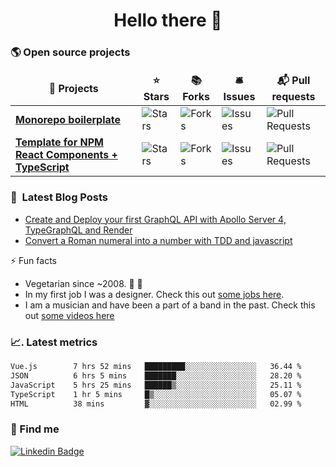 <h1 align="center">Hello there 🤘</h1>

### 🌎  Open source projects

<table>
  <thead align="center">
    <tr border: none;>
      <td><b>🎁 Projects</b></td>
      <td><b>⭐ Stars</b></td>
      <td><b>📚 Forks</b></td>
      <td><b>🛎 Issues</b></td>
      <td><b>📬 Pull requests</b></td>
    </tr>
  </thead>
  <tbody>
    <tr>
      <td><a href="https://github.com/emunhoz/monorepo-boilerplate"><b>Monorepo boilerplate</b></a></td>
      <td><img alt="Stars" src="https://img.shields.io/github/stars/emunhoz/monorepo-boilerplate?style=flat-square&labelColor=343b41"/></td>
      <td><img alt="Forks" src="https://img.shields.io/github/forks/emunhoz/monorepo-boilerplate?style=flat-square&labelColor=343b41"/></td>
      <td><img alt="Issues" src="https://img.shields.io/github/issues/emunhoz/monorepo-boilerplate?style=flat-square&labelColor=343b41"/></td>
      <td><img alt="Pull Requests" src="https://img.shields.io/github/issues-pr/emunhoz/monorepo-boilerplate?style=flat-square&labelColor=343b41"/></td>
    </tr>
	  <tr>
      <td><a href="https://github.com/emunhoz/npm-react-module"><b>Template for NPM React Components + TypeScript</b></a></td>
      <td><img alt="Stars" src="https://img.shields.io/github/stars/emunhoz/npm-react-module?style=flat-square&labelColor=343b41"/></td>
      <td><img alt="Forks" src="https://img.shields.io/github/forks/emunhoz/npm-react-module?style=flat-square&labelColor=343b41"/></td>
      <td><img alt="Issues" src="https://img.shields.io/github/issues/emunhoz/npm-react-module?style=flat-square&labelColor=343b41"/></td>
      <td><img alt="Pull Requests" src="https://img.shields.io/github/issues-pr/emunhoz/npm-react-module?style=flat-square&labelColor=343b41"/></td>
    </tr>
  </tbody>
</table>


### 📕 &nbsp;Latest Blog Posts

<!-- BLOG:START -->
- [Create and Deploy your first GraphQL API with Apollo Server 4, TypeGraphQL and Render](https://dev.to/emunhoz/create-and-deploy-your-first-graphql-api-with-apollo-server-4-and-railway-2c3b)
- [Convert a Roman numeral into a number with TDD and javascript](https://dev.to/emunhoz/convert-a-roman-numeral-into-a-number-with-tdd-13d7)
<!-- BLOG:END -->

⚡️ Fun facts

- Vegetarian since ~2008. 🌱 🍄
- In my first job I was a designer. Check this out [some jobs here](https://www.behance.net/edermunhoz1384).
- I am a musician and have been a part of a band in the past. Check this out [some videos here](https://www.youtube.com/watch?v=73xqyuybYWc&ab_channel=OrckOut)

### 📈. Latest metrics

<!--START_SECTION:waka-->

```txt
Vue.js        7 hrs 52 mins   █████████░░░░░░░░░░░░░░░░   36.44 %
JSON          6 hrs 5 mins    ███████░░░░░░░░░░░░░░░░░░   28.20 %
JavaScript    5 hrs 25 mins   ██████▒░░░░░░░░░░░░░░░░░░   25.11 %
TypeScript    1 hr 5 mins     █▒░░░░░░░░░░░░░░░░░░░░░░░   05.07 %
HTML          38 mins         ▓░░░░░░░░░░░░░░░░░░░░░░░░   02.99 %
```

<!--END_SECTION:waka-->

### 🔎  Find me

[![Linkedin Badge](https://img.shields.io/badge/-LinkedIn-blue?style=flat-square&logo=Linkedin&logoColor=white&link=eder-munhoz-dos-santos-52965b66)](https://www.linkedin.com/in/eder-munhoz-dos-santos-52965b66)
